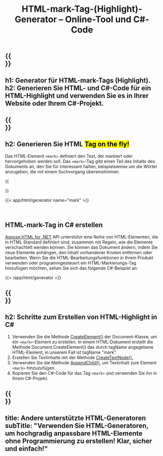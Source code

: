 ﻿---
translation: true
title: HTML-mark-Tag-(Highlight)-Generator – Online-Tool und C#-Code
template: /templates/_template-generators-child.md
description: Generieren Sie ein HTML-mark-Tag (Highlight) und kopieren Sie den generierten HTML- und C#-Code auf Ihre Website oder in Ihr C#-Projekt!
url: /net/generators/mark/
platformtag: net
family: html
generator: HTML-mark-Tag-Generator
element: HTML-mark-tag
tag: mark
---

{{<section banner>}}
---
h1: Generator für HTML-mark-Tags (Highlight).
h2: Generieren Sie HTML- und C#-Code für ein HTML-Highlight und verwenden Sie es in Ihrer Website oder Ihrem C#-Projekt.
---

{{<section overview>}}
---
h2: Generieren Sie HTML <mark> Tag on the fly!
---

Das HTML-Element `<mark>` definiert den Text, der markiert oder hervorgehoben werden soll. Das `<mark>`-Tag gibt einen Teil des Inhalts des Dokuments an, den Sie für interessant halten, beispielsweise um die Wörter anzugeben, die mit einem Suchvorgang übereinstimmen.

{{<section plugin>}}

{{< app/html/generator name="mark" >}}

<br>
<h2> HTML-mark-Tag in C# erstellen</h2>

[Aspose.HTML for .NET](/html/{{lang.url-fragment}}net/) API unterstützt eine Reihe von HTML-Elementen, die in HTML Standard definiert sind, zusammen mit Regeln, wie die Elemente verschachtelt werden können. Sie können das Dokument ändern, indem Sie neue Elemente anhängen, den Inhalt vorhandener Knoten entfernen oder bearbeiten. Wenn Sie die HTML-Bearbeitungsfunktionen in Ihrem Produkt verwenden oder programmgesteuert ein HTML-Markierungs-Tag hinzufügen möchten, sehen Sie sich das folgende C#-Beispiel an:

{{< /app/html/generator >}}

{{<section steps>}}
---
h2: Schritte zum Erstellen von HTML-Highlight in C#
---

1. Verwenden Sie die Methode [CreateElement()](https://reference.aspose.com/html/net/aspose.html.dom/document/createelement/) der Document-Klasse, um ein `<mark>`-Element zu erstellen. In einem HTML-Dokument erstellt die Methode Document.CreateElement() das durch tagName angegebene HTML-Element, in unserem Fall ist tagName "mark".
2. Erstellen Sie Textinhalte mit der Methode [CreateTextNode().](https://reference.aspose.com/html/net/aspose.html.dom/document/createtextnode/)
3. Verwenden Sie die Methode [AppendChild(),](https://reference.aspose.com/html/net/aspose.html.dom/node/appendchild/) um Textinhalt zum Element `<mark>` hinzuzufügen.
4. Kopieren Sie den C#-Code für das Tag `<mark>` und verwenden Sie ihn in Ihrem C#-Projekt.

{{<section other-generators>}}
---
title: Andere unterstützte HTML-Generatoren
subTitle: "Verwenden Sie HTML-Generatoren, um hochgradig anpassbare HTML-Elemente ohne Programmierung zu erstellen! Klar, sicher und einfach!"
---